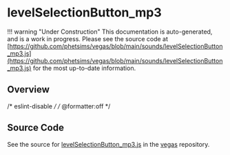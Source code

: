 # levelSelectionButton_mp3

!!! warning "Under Construction"
    This documentation is auto-generated, and is a work in progress. Please see the source code at
    [https://github.com/phetsims/vegas/blob/main/sounds/levelSelectionButton_mp3.js](https://github.com/phetsims/vegas/blob/main/sounds/levelSelectionButton_mp3.js) for the most up-to-date information.

## Overview

/* eslint-disable */
/* @formatter:off */



## Source Code

See the source for [levelSelectionButton_mp3.js](https://github.com/phetsims/vegas/blob/main/sounds/levelSelectionButton_mp3.js) in the [vegas](https://github.com/phetsims/vegas) repository.
